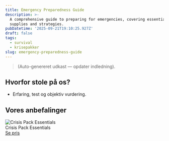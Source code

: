 ```yaml
---
title: Emergency Preparedness Guide
description: >-
  A comprehensive guide to preparing for emergencies, covering essential
  supplies and strategies.
pubDatetime: '2025-09-21T19:10:25.927Z'
draft: false
tags:
  - survival
  - krisepakker
slug: emergency-preparedness-guide
---
```

> (Auto-genereret udkast — opdater indledning).

## Hvorfor stole på os?
- Erfaring, test og objektiv vurdering.

## Vores anbefalinger


<!-- Auto: Affiliate-kort fra Products/SKUs -->

<div class="aff-card"><img src="abstract_15.png (https://v5.airtableusercontent.com/v3/u/45/45/1758492000000/M6x8gVYnrz9QbJcGhUvNvQ/Z_VBYE3PPPMmjY1OTNz-H0zrW5zR1K0v-ZU3hi95rejiHT52lsBukcE-bPVSTrj50bnkJx-Cif9pAnBgUnqlBBj0F2vE1Lyp2mnrRSEYS9sL-ZzA06f_zoAZzbUQV2rJ1I0tWTV8ZmRabx9cKjWrEDBh25dq4KBMER3nka7y8VE/O03h1z_tk36rcji7w4S8oeDa-6G1dl8M1AVRwasIXJY)" alt="Crisis Pack Essentials" class="aff-card__img" /><div class="aff-card__meta"><div class="aff-card__title">Crisis Pack Essentials</div><a class="aff-btn" href="https://affiliate.homeessentialsee62.com/deal789?utm_source=klartilalt&utm_medium=affiliate&subid=emergency-preparedness-guide-2025-09-21" rel="sponsored nofollow noopener" target="_blank">Se pris</a></div></div>

